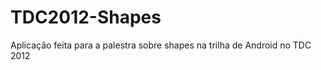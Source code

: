 TDC2012-Shapes
==============

Aplicação feita para a palestra sobre shapes na trilha de Android no TDC 2012